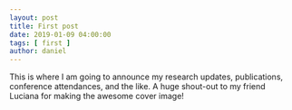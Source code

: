 ```yaml
---
layout: post
title: First post 
date: 2019-01-09 04:00:00
tags: [ first ]
author: daniel
---
```

<p>This is where I am going to announce my research updates, publications, conference attendances, and the like. A huge shout-out to my friend Luciana for making the awesome cover image! </p>
